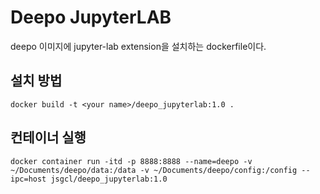 # Deepo JupyterLAB

deepo 이미지에 jupyter-lab extension을 설치하는 dockerfile이다.

## 설치 방법

```shell
docker build -t <your name>/deepo_jupyterlab:1.0 .
```

## 컨테이너 실행

```shell
docker container run -itd -p 8888:8888 --name=deepo -v ~/Documents/deepo/data:/data -v ~/Documents/deepo/config:/config --ipc=host jsgcl/deepo_jupyterlab:1.0
```
